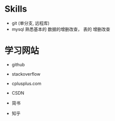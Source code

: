 # Skills

- git (单分支, 远程库)
- mysql 熟悉基本的 数据的增删改查， 表的 增删改查

# 学习网站

- github

- stackoverflow

- cplusplus.com

- CSDN

- 简书

- 知乎

  





